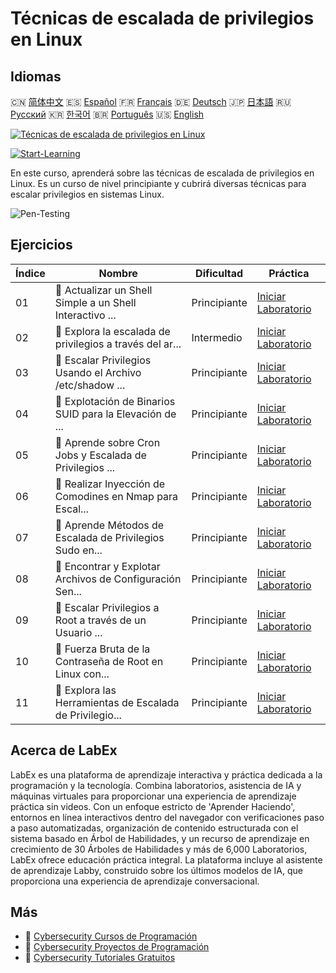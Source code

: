 # Técnicas de escalada de privilegios en Linux

## Idiomas

🇨🇳 [简体中文](README_zh.md) 🇪🇸 [Español](README_es.md) 🇫🇷 [Français](README_fr.md) 🇩🇪 [Deutsch](README_de.md) 🇯🇵 [日本語](README_ja.md) 🇷🇺 [Русский](README_ru.md) 🇰🇷 [한국어](README_ko.md) 🇧🇷 [Português](README_pt.md) 🇺🇸 [English](README.md) 

[![Técnicas de escalada de privilegios en Linux](https://cover-creator.labex.io/privilege-escalation-techniques-on-linux.png?lang=es)](https://labex.io/es/courses/privilege-escalation-techniques-on-linux)

[![Start-Learning](https://img.shields.io/badge/Start-Learning-whitesmoke?style=for-the-badge)](https://labex.io/es/courses/privilege-escalation-techniques-on-linux)

En este curso, aprenderá sobre las técnicas de escalada de privilegios en Linux. Es un curso de nivel principiante y cubrirá diversas técnicas para escalar privilegios en sistemas Linux.

![Pen-Testing](https://img.shields.io/badge/Pen-Testing-whitesmoke?style=for-the-badge&logo=pen-testing)


## Ejercicios

|   Índice | Nombre                                                    | Dificultad   | Práctica                                                                                                                                                        |
|----------|-----------------------------------------------------------|--------------|-----------------------------------------------------------------------------------------------------------------------------------------------------------------|
|       01 | 📖  Actualizar un Shell Simple a un Shell Interactivo ... | Principiante | <a target='_blank' href='https://labex.io/es/tutorials/upgrade-simple-shell-to-interactive-shell-in-nmap-416148'>Iniciar Laboratorio</a>                        |
|       02 | 📖  Explora la escalada de privilegios a través del ar... | Intermedio   | <a target='_blank' href='https://labex.io/es/tutorials/explore-privilege-escalation-via-etc-passwd-file-in-nmap-416141'>Iniciar Laboratorio</a>                 |
|       03 | 📖  Escalar Privilegios Usando el Archivo /etc/shadow ... | Principiante | <a target='_blank' href='https://labex.io/es/tutorials/escalate-privileges-using-etc-shadow-file-in-linux-416142'>Iniciar Laboratorio</a>                       |
|       04 | 📖  Explotación de Binarios SUID para la Elevación de ... | Principiante | <a target='_blank' href='https://labex.io/es/tutorials/nmap-exploit-suid-binaries-for-privilege-escalation-in-linux-416147'>Iniciar Laboratorio</a>             |
|       05 | 📖  Aprende sobre Cron Jobs y Escalada de Privilegios ... | Principiante | <a target='_blank' href='https://labex.io/es/tutorials/learn-cron-jobs-and-privilege-escalation-in-nmap-416140'>Iniciar Laboratorio</a>                         |
|       06 | 📖  Realizar Inyección de Comodines en Nmap para Escal... | Principiante | <a target='_blank' href='https://labex.io/es/tutorials/perform-wildcard-injection-in-nmap-for-privilege-escalation-416144'>Iniciar Laboratorio</a>              |
|       07 | 📖  Aprende Métodos de Escalada de Privilegios Sudo en... | Principiante | <a target='_blank' href='https://labex.io/es/tutorials/learn-sudo-privilege-escalation-methods-in-nmap-416145'>Iniciar Laboratorio</a>                          |
|       08 | 📖  Encontrar y Explotar Archivos de Configuración Sen... | Principiante | <a target='_blank' href='https://labex.io/es/tutorials/find-and-exploit-sensitive-config-files-for-privilege-escalation-in-nmap-416138'>Iniciar Laboratorio</a> |
|       09 | 📖  Escalar Privilegios a Root a través de un Usuario ... | Principiante | <a target='_blank' href='https://labex.io/es/tutorials/nmap-escalate-privileges-to-root-via-intermediate-user-in-nmap-416146'>Iniciar Laboratorio</a>           |
|       10 | 📖  Fuerza Bruta de la Contraseña de Root en Linux con... | Principiante | <a target='_blank' href='https://labex.io/es/tutorials/brute-force-root-password-in-linux-with-sucrack-and-hydra-416139'>Iniciar Laboratorio</a>                |
|       11 | 📖  Explora las Herramientas de Escalada de Privilegio... | Principiante | <a target='_blank' href='https://labex.io/es/tutorials/explore-linux-privilege-escalation-tools-in-nmap-416143'>Iniciar Laboratorio</a>                         |

## Acerca de LabEx

LabEx es una plataforma de aprendizaje interactiva y práctica dedicada a la programación y la tecnología. Combina laboratorios, asistencia de IA y máquinas virtuales para proporcionar una experiencia de aprendizaje práctica sin videos. Con un enfoque estricto de 'Aprender Haciendo', entornos en línea interactivos dentro del navegador con verificaciones paso a paso automatizadas, organización de contenido estructurada con el sistema basado en Árbol de Habilidades, y un recurso de aprendizaje en crecimiento de 30 Árboles de Habilidades y más de 6,000 Laboratorios, LabEx ofrece educación práctica integral. La plataforma incluye al asistente de aprendizaje Labby, construido sobre los últimos modelos de IA, que proporciona una experiencia de aprendizaje conversacional.

## Más

- 🔗 [Cybersecurity Cursos de Programación](https://github.com/labex-labs/awesome-programming-courses)
- 🔗 [Cybersecurity Proyectos de Programación](https://github.com/labex-labs/awesome-programming-projects)
- 🔗 [Cybersecurity Tutoriales Gratuitos](https://github.com/labex-labs/cybersecurity-free-tutorials)

